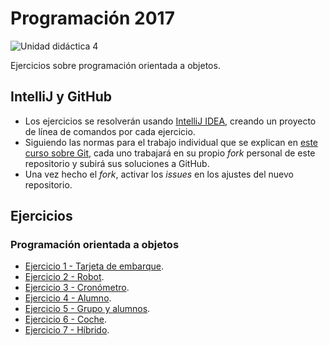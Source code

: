 # Programación 2017

![Unidad didáctica 4](https://img.shields.io/badge/UD-4-yellow.svg)

Ejercicios sobre programación orientada a objetos.

## IntelliJ y GitHub

- Los ejercicios se resolverán usando [IntelliJ IDEA](https://www.jetbrains.com/idea/), creando un proyecto de línea de comandos por cada ejercicio.
- Siguiendo las normas para el trabajo individual que se explican en [este curso sobre Git](https://edx.egibide.org/courses/course-v1:Egibide+Egibide_Git+2017/about), cada uno trabajará en su propio _fork_ personal de este repositorio y subirá sus soluciones a GitHub.
- Una vez hecho el _fork_, activar los _issues_ en los ajustes del nuevo repositorio. 

## Ejercicios

### Programación orientada a objetos

- [Ejercicio 1 - Tarjeta de embarque](./01_tarjeta_embarque/).
- [Ejercicio 2 - Robot](./02_robot/).
- [Ejercicio 3 - Cronómetro](./03_cronometro/).
- [Ejercicio 4 - Alumno](./04_alumno/).
- [Ejercicio 5 - Grupo y alumnos](./05_grupo_alumnos/).
- [Ejercicio 6 - Coche](./06_coche/).
- [Ejercicio 7 - Híbrido](./07_hibrido/).
